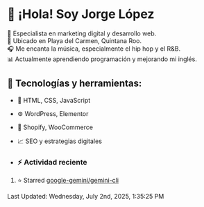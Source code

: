 # 👋 ¡Hola! Soy Jorge López  

🚀 Especialista en marketing digital y desarrollo web.  
📍 Ubicado en Playa del Carmen, Quintana Roo.  
🎧 Me encanta la música, especialmente el hip hop y el R&B.  
📊 Actualmente aprendiendo programación y mejorando mi inglés.  

## 🌟 Tecnologías y herramientas:
- 📌 HTML, CSS, JavaScript
- ⚙️ WordPress, Elementor
- 🛒 Shopify, WooCommerce
- 📈 SEO y estrategias digitales

- ### :zap: Actividad reciente
<!--RECENT_ACTIVITY:start-->
1. ⭐ Starred [google-gemini/gemini-cli](https://github.com/google-gemini/gemini-cli)
<!--RECENT_ACTIVITY:end-->
<!--RECENT_ACTIVITY:last_update-->
Last Updated: Wednesday, July 2nd, 2025, 1:35:25 PM
<!--RECENT_ACTIVITY:last_update_end-->
